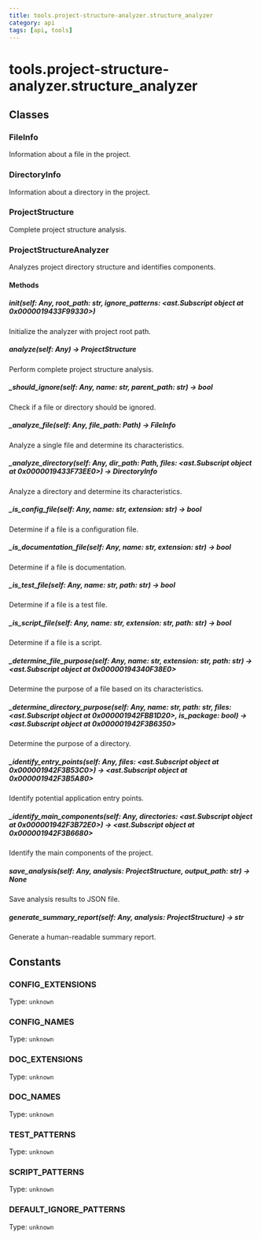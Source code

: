 ```yaml
---
title: tools.project-structure-analyzer.structure_analyzer
category: api
tags: [api, tools]
---
```


# tools.project-structure-analyzer.structure_analyzer



## Classes

### FileInfo

Information about a file in the project.

### DirectoryInfo

Information about a directory in the project.

### ProjectStructure

Complete project structure analysis.

### ProjectStructureAnalyzer

Analyzes project directory structure and identifies components.

#### Methods

##### __init__(self: Any, root_path: str, ignore_patterns: <ast.Subscript object at 0x0000019433F99330>)

Initialize the analyzer with project root path.

##### analyze(self: Any) -> ProjectStructure

Perform complete project structure analysis.

##### _should_ignore(self: Any, name: str, parent_path: str) -> bool

Check if a file or directory should be ignored.

##### _analyze_file(self: Any, file_path: Path) -> FileInfo

Analyze a single file and determine its characteristics.

##### _analyze_directory(self: Any, dir_path: Path, files: <ast.Subscript object at 0x0000019433F73EE0>) -> DirectoryInfo

Analyze a directory and determine its characteristics.

##### _is_config_file(self: Any, name: str, extension: str) -> bool

Determine if a file is a configuration file.

##### _is_documentation_file(self: Any, name: str, extension: str) -> bool

Determine if a file is documentation.

##### _is_test_file(self: Any, name: str, path: str) -> bool

Determine if a file is a test file.

##### _is_script_file(self: Any, name: str, extension: str, path: str) -> bool

Determine if a file is a script.

##### _determine_file_purpose(self: Any, name: str, extension: str, path: str) -> <ast.Subscript object at 0x00000194340F38E0>

Determine the purpose of a file based on its characteristics.

##### _determine_directory_purpose(self: Any, name: str, path: str, files: <ast.Subscript object at 0x000001942FBB1D20>, is_package: bool) -> <ast.Subscript object at 0x000001942F3B6350>

Determine the purpose of a directory.

##### _identify_entry_points(self: Any, files: <ast.Subscript object at 0x000001942F3B53C0>) -> <ast.Subscript object at 0x000001942F3B5A80>

Identify potential application entry points.

##### _identify_main_components(self: Any, directories: <ast.Subscript object at 0x000001942F3B72E0>) -> <ast.Subscript object at 0x000001942F3B6680>

Identify the main components of the project.

##### save_analysis(self: Any, analysis: ProjectStructure, output_path: str) -> None

Save analysis results to JSON file.

##### generate_summary_report(self: Any, analysis: ProjectStructure) -> str

Generate a human-readable summary report.

## Constants

### CONFIG_EXTENSIONS

Type: `unknown`

### CONFIG_NAMES

Type: `unknown`

### DOC_EXTENSIONS

Type: `unknown`

### DOC_NAMES

Type: `unknown`

### TEST_PATTERNS

Type: `unknown`

### SCRIPT_PATTERNS

Type: `unknown`

### DEFAULT_IGNORE_PATTERNS

Type: `unknown`

